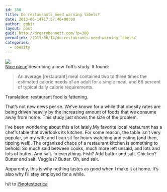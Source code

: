 ```yaml
---
id: 388
title: Do restaurants need warning labels?
date: 2013-06-14T17:57:46+00:00
author: ggbjr
layout: post
guid: http://drgarybennett.com/?p=388
permalink: /2013/06/14/do-restaurants-need-warning-labels/
categories:
  - obesity
---
```

![](https://www.filepicker.io/api/file/9P4Ok07hSSuxr7fkLrMC)  
[Nice piece](http://now.tufts.edu/articles/not-so-bite-sized) describing a new Tuft&#8217;s study. It found:

> An average [restaurant] meal contained two to three times the estimated caloric needs of an adult for a single meal, and 66 percent of typical daily calorie requirements.

Translation: restaurant food is fattening. 

That&#8217;s not new news per se. We&#8217;ve known for a while that obesity rates are being driven heavily by the increasing amount of foods that we consume away from home. This study just shows the size of the problem. 

I&#8217;ve been wondering about this a lot lately.My favorite local restaurant has a chef&#8217;s table that overlooks its kitchen. For some reason, the table isn&#8217;t very popular, so my wife and I can sit for hours watching and eating (and then, tipping well). The organized chaos of a restaurant kitchen is something to behold. So much said between cooks, much more left unsaid, and lots and lots of butter. And salt. In everything. Fish? Add butter and salt. Chicken? Butter and salt. Veggies? Butter. Oh, and salt. 

Apparently, this is why nothing tastes as good when I make it at home. It&#8217;s also why I&#8217;ll stay employed for a while. 

h/t to [@notestoerica](http://www.twitter.com/notestoerica)